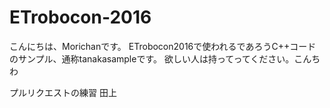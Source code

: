 # ETrobocon-2016

こんにちは、Morichanです。
ETrobocon2016で使われるであろうC++コードのサンプル、通称tanakasampleです。
欲しい人は持ってってください。こんちわ

プルリクエストの練習 田上
